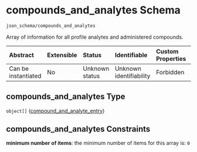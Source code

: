 # compounds\_and\_analytes Schema

```txt
json_schema/compounds_and_analytes
```

Array of information for all profile analytes and administered compounds.

| Abstract            | Extensible | Status         | Identifiable            | Custom Properties | Additional Properties | Access Restrictions | Defined In                                                                                               |
| :------------------ | :--------- | :------------- | :---------------------- | :---------------- | :-------------------- | :------------------ | :------------------------------------------------------------------------------------------------------- |
| Can be instantiated | No         | Unknown status | Unknown identifiability | Forbidden         | Allowed               | none                | [compounds\_and\_analytes.schema.json](../out/compounds_and_analytes.schema.json "open original schema") |

## compounds\_and\_analytes Type

`object[]` ([compound\_and\_analyte\_entry](compounds_and_analytes-compound_and_analyte_entry.md))

## compounds\_and\_analytes Constraints

**minimum number of items**: the minimum number of items for this array is: `0`
